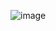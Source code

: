 ![image](https://github.com/Pratiksha1006/Power-Bi-Superstoresales/assets/155665526/17405e33-ac32-4c68-adac-1170b811fed9)

